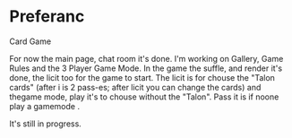 # Preferanc
Card Game

For now the main page, chat room it's done.
I'm working on Gallery, Game Rules and the 3 Player Game Mode.
In the game the suffle, and render it's done, the licit too for the game to start.
The licit is for chouse the "Talon cards" (after i is 2 pass-es; after licit you can change the cards) and thegame mode, play it's to chouse without the "Talon". Pass it is if noone play a gamemode .

It's still in progress.
